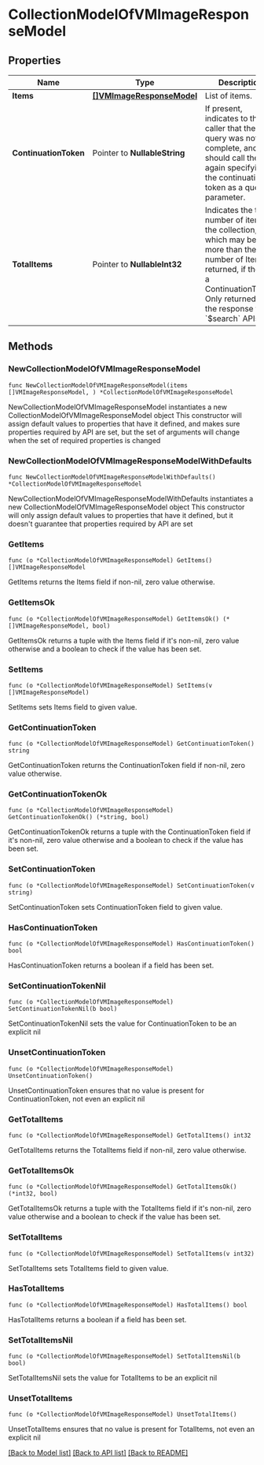 # CollectionModelOfVMImageResponseModel

## Properties

Name | Type | Description | Notes
------------ | ------------- | ------------- | -------------
**Items** | [**[]VMImageResponseModel**](VMImageResponseModel.md) | List of items. | 
**ContinuationToken** | Pointer to **NullableString** | If present, indicates to the caller that the query was not complete, and they should call the API again specifying the continuation token as a query parameter. | [optional] 
**TotalItems** | Pointer to **NullableInt32** | Indicates the total number of items in the collection, which may be more than the number of Items returned, if there is a ContinuationToken.  Only returned in the response to &#x60;$search&#x60; APIs. | [optional] 

## Methods

### NewCollectionModelOfVMImageResponseModel

`func NewCollectionModelOfVMImageResponseModel(items []VMImageResponseModel, ) *CollectionModelOfVMImageResponseModel`

NewCollectionModelOfVMImageResponseModel instantiates a new CollectionModelOfVMImageResponseModel object
This constructor will assign default values to properties that have it defined,
and makes sure properties required by API are set, but the set of arguments
will change when the set of required properties is changed

### NewCollectionModelOfVMImageResponseModelWithDefaults

`func NewCollectionModelOfVMImageResponseModelWithDefaults() *CollectionModelOfVMImageResponseModel`

NewCollectionModelOfVMImageResponseModelWithDefaults instantiates a new CollectionModelOfVMImageResponseModel object
This constructor will only assign default values to properties that have it defined,
but it doesn't guarantee that properties required by API are set

### GetItems

`func (o *CollectionModelOfVMImageResponseModel) GetItems() []VMImageResponseModel`

GetItems returns the Items field if non-nil, zero value otherwise.

### GetItemsOk

`func (o *CollectionModelOfVMImageResponseModel) GetItemsOk() (*[]VMImageResponseModel, bool)`

GetItemsOk returns a tuple with the Items field if it's non-nil, zero value otherwise
and a boolean to check if the value has been set.

### SetItems

`func (o *CollectionModelOfVMImageResponseModel) SetItems(v []VMImageResponseModel)`

SetItems sets Items field to given value.


### GetContinuationToken

`func (o *CollectionModelOfVMImageResponseModel) GetContinuationToken() string`

GetContinuationToken returns the ContinuationToken field if non-nil, zero value otherwise.

### GetContinuationTokenOk

`func (o *CollectionModelOfVMImageResponseModel) GetContinuationTokenOk() (*string, bool)`

GetContinuationTokenOk returns a tuple with the ContinuationToken field if it's non-nil, zero value otherwise
and a boolean to check if the value has been set.

### SetContinuationToken

`func (o *CollectionModelOfVMImageResponseModel) SetContinuationToken(v string)`

SetContinuationToken sets ContinuationToken field to given value.

### HasContinuationToken

`func (o *CollectionModelOfVMImageResponseModel) HasContinuationToken() bool`

HasContinuationToken returns a boolean if a field has been set.

### SetContinuationTokenNil

`func (o *CollectionModelOfVMImageResponseModel) SetContinuationTokenNil(b bool)`

 SetContinuationTokenNil sets the value for ContinuationToken to be an explicit nil

### UnsetContinuationToken
`func (o *CollectionModelOfVMImageResponseModel) UnsetContinuationToken()`

UnsetContinuationToken ensures that no value is present for ContinuationToken, not even an explicit nil
### GetTotalItems

`func (o *CollectionModelOfVMImageResponseModel) GetTotalItems() int32`

GetTotalItems returns the TotalItems field if non-nil, zero value otherwise.

### GetTotalItemsOk

`func (o *CollectionModelOfVMImageResponseModel) GetTotalItemsOk() (*int32, bool)`

GetTotalItemsOk returns a tuple with the TotalItems field if it's non-nil, zero value otherwise
and a boolean to check if the value has been set.

### SetTotalItems

`func (o *CollectionModelOfVMImageResponseModel) SetTotalItems(v int32)`

SetTotalItems sets TotalItems field to given value.

### HasTotalItems

`func (o *CollectionModelOfVMImageResponseModel) HasTotalItems() bool`

HasTotalItems returns a boolean if a field has been set.

### SetTotalItemsNil

`func (o *CollectionModelOfVMImageResponseModel) SetTotalItemsNil(b bool)`

 SetTotalItemsNil sets the value for TotalItems to be an explicit nil

### UnsetTotalItems
`func (o *CollectionModelOfVMImageResponseModel) UnsetTotalItems()`

UnsetTotalItems ensures that no value is present for TotalItems, not even an explicit nil

[[Back to Model list]](../README.md#documentation-for-models) [[Back to API list]](../README.md#documentation-for-api-endpoints) [[Back to README]](../README.md)


